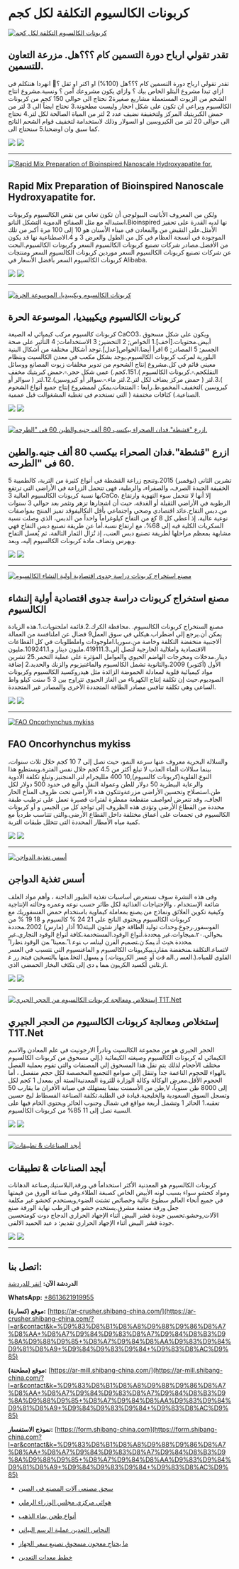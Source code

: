 # كربونات الكالسيوم التكلفة لكل كجم

<a href="https://swt.shibang-china.com/?l=ar&img&k=%D9%83%D8%B1%D8%A8%D9%88%D9%86%D8%A7%D8%AA+%D8%A7%D9%84%D9%83%D8%A7%D9%84%D8%B3%D9%8A%D9%88%D9%85+%D8%A7%D9%84%D8%AA%D9%83%D9%84%D9%81%D8%A9+%D9%84%D9%83%D9%84+%D9%83%D8%AC%D9%85" target="_blank">![كربونات الكالسيوم التكلفة لكل كجم](http://static.shibang-china.com/all-800x300/205.jpg)</a>

## تقدر تقولي ارباح دورة التسمين كام ؟؟؟هل. مزرعة التعاون للتسمين.
تقدر تقولي ارباح دورة التسمين كام ؟؟؟هل (100%) او اكتر او ئقل ؟🤔 انهردا هنتكلم فى ازاي تبدا مشروع البتلو الخاص بيك ؟ وازاي يكون مشروعك آمن ؟ ونسبة.مشروع انتاج الشحم من الزيوت المستعملة مشاريع صغيرة2 نحتاج الى حوالي 150 كجم من كربونات الكالسيوم ويراعي ان تكون على شكل احجار وليست مطحونة.3 نحتاج ايضاً الى 3 لتر من حمض الكبريتيك المركز ولتخفيفة نضيف عدد 2 لتر من المياة الصالحة لكل لتر.4 نحتاج الى حوالي 20 لتر من الكيروسين او السولار وذلك لاستخدامة لتخفيف قوام الشحم الناتج كما سبق وان اوضحنا.5 سنحتاج الى.


<a href="https://whatsapp.shibangsoft.com/WhatsApp.php" target="_blank" title="WhatsApp">![](http://static.shibang-china.com/icon/whatsapp.png)</a> <a href="https://swt.shibang-china.com/?l=ar&icon&k=%D9%83%D8%B1%D8%A8%D9%88%D9%86%D8%A7%D8%AA+%D8%A7%D9%84%D9%83%D8%A7%D9%84%D8%B3%D9%8A%D9%88%D9%85+%D8%A7%D9%84%D8%AA%D9%83%D9%84%D9%81%D8%A9+%D9%84%D9%83%D9%84+%D9%83%D8%AC%D9%85" target="_blank">![](http://static.shibang-china.com/icon/chat-ar.png)</a>

---

<a href="https://swt.shibang-china.com/?l=ar&img&k=%D9%83%D8%B1%D8%A8%D9%88%D9%86%D8%A7%D8%AA+%D8%A7%D9%84%D9%83%D8%A7%D9%84%D8%B3%D9%8A%D9%88%D9%85+%D8%A7%D9%84%D8%AA%D9%83%D9%84%D9%81%D8%A9+%D9%84%D9%83%D9%84+%D9%83%D8%AC%D9%85" target="_blank">![Rapid Mix Preparation of Bioinspired Nanoscale Hydroxyapatite for.](http://static.shibang-china.com/all-800x300/351.jpg)</a>

## Rapid Mix Preparation of Bioinspired Nanoscale Hydroxyapatite for.
ولكن من المعروف الأباتيت البيولوجي أن تكون تعاني من نقص الكالسيوم وكربونات استبداله مع مثل الصفائح الدموية التشكل النانو.Bioinspired نها لديه القدرة على تحفيز الأمثل.على النقيض من والمعادن في ميناء الأسنان هو 10 إلى 100 مرة أكبر من تلك الموجودة في أنسجة العظام في كل من الطول والعرض 3 و 4.الاصطناعية نها قد يكون من الأفضل.مصادر شركات تصنيع كربونات الكالسيوم السعر وكربونات الكالسيوم.البحث عن شركات تصنيع كربونات الكالسيوم السعر موردين كربونات الكالسيوم السعر ومنتجات كربونات الكالسيوم السعر بأفضل الأسعار في Alibaba.


<a href="https://whatsapp.shibangsoft.com/WhatsApp.php" target="_blank" title="WhatsApp">![](http://static.shibang-china.com/icon/whatsapp.png)</a> <a href="https://swt.shibang-china.com/?l=ar&icon&k=%D9%83%D8%B1%D8%A8%D9%88%D9%86%D8%A7%D8%AA+%D8%A7%D9%84%D9%83%D8%A7%D9%84%D8%B3%D9%8A%D9%88%D9%85+%D8%A7%D9%84%D8%AA%D9%83%D9%84%D9%81%D8%A9+%D9%84%D9%83%D9%84+%D9%83%D8%AC%D9%85" target="_blank">![](http://static.shibang-china.com/icon/chat-ar.png)</a>

---

<a href="https://swt.shibang-china.com/?l=ar&img&k=%D9%83%D8%B1%D8%A8%D9%88%D9%86%D8%A7%D8%AA+%D8%A7%D9%84%D9%83%D8%A7%D9%84%D8%B3%D9%8A%D9%88%D9%85+%D8%A7%D9%84%D8%AA%D9%83%D9%84%D9%81%D8%A9+%D9%84%D9%83%D9%84+%D9%83%D8%AC%D9%85" target="_blank">![كربونات الكالسيوم ويكيبيديا، الموسوعة الحرة](http://static.shibang-china.com/all-800x300/1324.jpg)</a>

## كربونات الكالسيوم ويكيبيديا، الموسوعة الحرة
كربونات كالسيوم مركب كيميائي له الصيغة CaCO3، ويكون على شكل مسحوق أبيض.محتويات.[أخف].1 الخواص; 2 التحضير; 3 الاستخدامات; 4 التأثير على صحة الجسم; 5 المصادر; 6 اقرأ أيضا.الخواص[عدل].توجد أشكال مختلفة من أشكال البنية البلورية لمركب كربونات الكالسيوم.يوجد بشكل مكعب في معدن الكالسيت وبنظام معيني قائم في كل.مشروع إنتاج الشحوم من تدوير مخلفات زيوت المصانع ووسائل النقلكجم.▫.كربونات الكالسيوم ).151.كجم.) عمي شكل حجر.▫.حمض كبريتيك مخفف ).3.لتر ( حمض مركز يضاف لكل لتر.2.لتر ماء.▫.سوالر أو كيروسين).12.لتر ( سوالر أو كيروسين )لتخفيف المخمو.ط.رابعا : المنتجات.يمكن لممشروع إنتاج جميع أنواع الشحوم الصناعية.) كثافات مختمفة ( التي تستخدم في تغطية المشغوالت قبل عممية.


<a href="https://whatsapp.shibangsoft.com/WhatsApp.php" target="_blank" title="WhatsApp">![](http://static.shibang-china.com/icon/whatsapp.png)</a> <a href="https://swt.shibang-china.com/?l=ar&icon&k=%D9%83%D8%B1%D8%A8%D9%88%D9%86%D8%A7%D8%AA+%D8%A7%D9%84%D9%83%D8%A7%D9%84%D8%B3%D9%8A%D9%88%D9%85+%D8%A7%D9%84%D8%AA%D9%83%D9%84%D9%81%D8%A9+%D9%84%D9%83%D9%84+%D9%83%D8%AC%D9%85" target="_blank">![](http://static.shibang-china.com/icon/chat-ar.png)</a>

---

<a href="https://swt.shibang-china.com/?l=ar&img&k=%D9%83%D8%B1%D8%A8%D9%88%D9%86%D8%A7%D8%AA+%D8%A7%D9%84%D9%83%D8%A7%D9%84%D8%B3%D9%8A%D9%88%D9%85+%D8%A7%D9%84%D8%AA%D9%83%D9%84%D9%81%D8%A9+%D9%84%D9%83%D9%84+%D9%83%D8%AC%D9%85" target="_blank">![ازرع &quot;قشطة&quot;.فدان الصحراء بيكسب 80 ألف جنيه.والطين 60 فى &quot;الطرحه.](http://static.shibang-china.com/all-800x300/1486.jpg)</a>

## ازرع &quot;قشطة&quot;.فدان الصحراء بيكسب 80 ألف جنيه.والطين 60 فى &quot;الطرحه.
5 تشرين الثاني (نوفمبر) 2015.وتنجح زراعة القشطة في أنواع كثيرة من التربة، كالطميية الخفيفة الجيدة الصرف، والصفراء، والرملية، فهى تتحمل الزراعة في الأراضي التي ترتفع بها نسبة كربونات الكالسيوم العالية 3CaCo، إلا أنها لا تتحمل سوء التهوية وارتفاع الرطوبة في الأراضي الثقيلة أو الغدقة، حيث أن اشجارها تزهر وتثمر بعد حوالي 3 سنوات من.دبس التفاح.عائد اقتصادي وصحي واجتماعي بأقل التكاليفوقد تميز المنتج بمواصفات نوعية عالية، إذ أعطى كل 8 كغ من التفاح كيلوغراماً واحداً من الدبس، الذي وصلت نسبة السكريات الكلية فيه إلى 68%، مع ارتفاع نسبة.أما عن طريقة تصنيع دبس التفاح فهي مشابهة بمعظم مراحلها لطريقة تصنيع دبس العنب، إذ تُزال الثمار التالفة، ثم يُغسل التفاح ويهرس وتضاف مادة كربونات الكالسيوم إليه، وبعد.


<a href="https://whatsapp.shibangsoft.com/WhatsApp.php" target="_blank" title="WhatsApp">![](http://static.shibang-china.com/icon/whatsapp.png)</a> <a href="https://swt.shibang-china.com/?l=ar&icon&k=%D9%83%D8%B1%D8%A8%D9%88%D9%86%D8%A7%D8%AA+%D8%A7%D9%84%D9%83%D8%A7%D9%84%D8%B3%D9%8A%D9%88%D9%85+%D8%A7%D9%84%D8%AA%D9%83%D9%84%D9%81%D8%A9+%D9%84%D9%83%D9%84+%D9%83%D8%AC%D9%85" target="_blank">![](http://static.shibang-china.com/icon/chat-ar.png)</a>

---

<a href="https://swt.shibang-china.com/?l=ar&img&k=%D9%83%D8%B1%D8%A8%D9%88%D9%86%D8%A7%D8%AA+%D8%A7%D9%84%D9%83%D8%A7%D9%84%D8%B3%D9%8A%D9%88%D9%85+%D8%A7%D9%84%D8%AA%D9%83%D9%84%D9%81%D8%A9+%D9%84%D9%83%D9%84+%D9%83%D8%AC%D9%85" target="_blank">![مصنع استخراج كربونات دراسة جدوى اقتصادية أولية إلنشاء الكالسيوم](http://static.shibang-china.com/all-800x300/1262.jpg)</a>

## مصنع استخراج كربونات دراسة جدوى اقتصادية أولية إلنشاء الكالسيوم
مصنع الستخراج كربونات الكالسيوم. .محافظة الكرك.2.قائمة املحتويات.1.هذه الزيادة يمكن أن.يرجع إلى اضطراب.هيكلي في سوق العمل9 فضال عن املنافسة من العمالة ألاجنبية منخفضة التكلفة وخاصة من.سوريا.املوجودات واملطلوبات في كل القطاعات الاقتصادية واملالية الخارجية لتصل إلى.419111.3.مليون دينار و.109241.1.مليون دينار.مدخلات ومخرجات الهاضم الحيوي والعوامل المؤثرة على عملية التخمر.25 تشرين الأول (أكتوبر) 2009.والثانوية تشمل الكالسيوم والماغنيزيوم والزنك والحديد.2 إضافة مواد كيميائية قلوية لمعادلة الحموضة الزائدة مثل هيدروكسيد الكالسيوم وكربونات الصوديوم.حيث إن تكلفة إنتاج الكهرباء من الغاز الحيوي تتراوح بين 3 5 سنت كيلو واط الساعي وهي تكلفة تنافس مصادر الطاقة المتجددة الأخرى والمصادر غير المتجددة.


<a href="https://whatsapp.shibangsoft.com/WhatsApp.php" target="_blank" title="WhatsApp">![](http://static.shibang-china.com/icon/whatsapp.png)</a> <a href="https://swt.shibang-china.com/?l=ar&icon&k=%D9%83%D8%B1%D8%A8%D9%88%D9%86%D8%A7%D8%AA+%D8%A7%D9%84%D9%83%D8%A7%D9%84%D8%B3%D9%8A%D9%88%D9%85+%D8%A7%D9%84%D8%AA%D9%83%D9%84%D9%81%D8%A9+%D9%84%D9%83%D9%84+%D9%83%D8%AC%D9%85" target="_blank">![](http://static.shibang-china.com/icon/chat-ar.png)</a>

---

<a href="https://swt.shibang-china.com/?l=ar&img&k=%D9%83%D8%B1%D8%A8%D9%88%D9%86%D8%A7%D8%AA+%D8%A7%D9%84%D9%83%D8%A7%D9%84%D8%B3%D9%8A%D9%88%D9%85+%D8%A7%D9%84%D8%AA%D9%83%D9%84%D9%81%D8%A9+%D9%84%D9%83%D9%84+%D9%83%D8%AC%D9%85" target="_blank">![FAO Oncorhynchus mykiss](http://static.shibang-china.com/all-800x300/1171.jpg)</a>

## FAO Oncorhynchus mykiss
والسلالة البحرية معروف عنها سرعة النمو، حيث تصل إلى 7 10 كجم خلال ثلاث سنوات، بينما سلالات الماء العذب لا تبلغ أكثر من 4.5 كجم خلال نفس الفترة.ويستطيع هذا النوع.القلوية(كربونات كالسيوم),10 400 ملليجرام لتر.المنجنيز.وتبلغ تكلفة الأدوية والرعاية البيطرية 50 دولار للطن وعمولة النقل والبع فى حدود 500 دولار لكل طن.استصلاح وتحسين الأراضى مزرعةوتتكون هذه الأراضى تحت ظروف المناخ الحار الجاف، وقد تتعرض لعواصف متقطعة ممطرة لفترات قصيرة تعمل على ترطيب طبقة محددة من القطاع الأرضى وتؤدى هذه الظروف إلى تواجد كل من الجبس و أو كربونات الكالسيوم فى تجمعات على أعماق مختلفة داخل القطاع الأرضى.والتى تتناسب طردياً مع كمية مياه الأمطار المحددة التى تتخلل طبقات التربة.


<a href="https://whatsapp.shibangsoft.com/WhatsApp.php" target="_blank" title="WhatsApp">![](http://static.shibang-china.com/icon/whatsapp.png)</a> <a href="https://swt.shibang-china.com/?l=ar&icon&k=%D9%83%D8%B1%D8%A8%D9%88%D9%86%D8%A7%D8%AA+%D8%A7%D9%84%D9%83%D8%A7%D9%84%D8%B3%D9%8A%D9%88%D9%85+%D8%A7%D9%84%D8%AA%D9%83%D9%84%D9%81%D8%A9+%D9%84%D9%83%D9%84+%D9%83%D8%AC%D9%85" target="_blank">![](http://static.shibang-china.com/icon/chat-ar.png)</a>

---

<a href="https://swt.shibang-china.com/?l=ar&img&k=%D9%83%D8%B1%D8%A8%D9%88%D9%86%D8%A7%D8%AA+%D8%A7%D9%84%D9%83%D8%A7%D9%84%D8%B3%D9%8A%D9%88%D9%85+%D8%A7%D9%84%D8%AA%D9%83%D9%84%D9%81%D8%A9+%D9%84%D9%83%D9%84+%D9%83%D8%AC%D9%85" target="_blank">![أسس تغذية الدواجن](http://static.shibang-china.com/all-800x300/134.jpg)</a>

## أسس تغذية الدواجن
وفى هذه النشرة سوف نستعرض أساسيات تغذية الطيور الداجنة ، وأهم مواد العلف شائعة الإستخدام ، والإحتياجات الغذائية لكل طائر حسب نوعه وعمره وحالته الإنتاجية وكيفية تكوين العلائق ونماذج من.يصنع بمعاملة كيماوية باستخدام حمض الفسفوريك مع كربونات الكالسيوم ويحتوى الناتج على 21 24 % كالسيوم و 18 19 % من الفوسفور.رجوع.وحدات توليد الطاقة جهاز شئون البيئة10 آذار (مارس) 2002.ﻤﺤﺩﺩﺓ ﺒﺤﻭﺍﻟﻲ.٢٠.ﻤﻴﺠﺎﻭﺍﺕ.ﻏﻴﺭ ﻤﺤﺩﺩﺓ.ﺃﻨﻭﺍﻉ ﺍﻟﻭﻗﻭﺩ.ﺍﻟﻤﺴﺘﺨﺩﻤﺔ.ﻜﺎﻓﺔ ﺃﻨﻭﺍﻉ ﺍﻟﻭﻗﻭﺩ ﺍﻟﺘﺠﺎﺭﻱ.ﻏﻴﺭ ﻤﺤﺩﺩﺓ ﺤﻴﺙ ﺃﻨ ﻴﻤﻜ ﻥ.ﺘﺼﻤﻴﻡ ﺍﻟﻔﺭﻥ ﻟﻴﻨﺎﺴ ﺏ ﻨﻭﻋ ﺎﹰ.ﻤﻌﻴﻨﺎﹰ ﻤﻥ ﺍﻟﻭﻗﻭﺩ ﻨﻅﺭﺍﹰ ﻻﺘﺴﺎﻋ.ﺍﻟﺘﻜﻠﻔﺔ.ﻤﻨﺨﻔﻀﺔ ﻤﻘﺎﺭﻨ.ﺒﻴﻜﺭﺒﻭﻨﺎﺕ ﺍﻟﻜﺎﻟﺴﻴﻭﻡ ﻭ ﺍﻟﻤﺎﻏﻨﺴﻴﻭﻡ ﺍﻟﺘﻲ ﺘﺘﺴﺒﺏ ﻓﻲ ﺍﻟﻌﺴﺭ ﺍﻟﻘﻠﻭﻱ ﻟﻠﻤﻴﺎﻩ.(.ﺍﻟﻌﺴ ﺭ.ﺍﻟﻤ ﻗﺕ ﺃﻭ ﻋﺴﺭ ﺍﻟﻜﺭﺒﻭﻨﺎﺕ.) ﻭ ﻴﺴﻬل ﺍﻟﺘﺨﻠ ﻤﻨﻬﺎ ﺒﺎﻟﺘﺴﺨﻴﻥ ﻓﻴﺘﺤ ﺭﺭ ﻏ ﺎﺯ.ﺜﺎﻨﻲ ﺃﻜﺴﻴﺩ ﺍﻟﻜﺭﺒﻭﻥ ﻤﻤﺎ ﻴ ﺩﻱ ﺇﻟﻰ ﺘﻜﺜﻑ ﺍﻟﺒﺨﺎﺭ ﺍﻟﺤﻤﻀﻲ ﺍﻟﺫﻱ.


<a href="https://whatsapp.shibangsoft.com/WhatsApp.php" target="_blank" title="WhatsApp">![](http://static.shibang-china.com/icon/whatsapp.png)</a> <a href="https://swt.shibang-china.com/?l=ar&icon&k=%D9%83%D8%B1%D8%A8%D9%88%D9%86%D8%A7%D8%AA+%D8%A7%D9%84%D9%83%D8%A7%D9%84%D8%B3%D9%8A%D9%88%D9%85+%D8%A7%D9%84%D8%AA%D9%83%D9%84%D9%81%D8%A9+%D9%84%D9%83%D9%84+%D9%83%D8%AC%D9%85" target="_blank">![](http://static.shibang-china.com/icon/chat-ar.png)</a>

---

<a href="https://swt.shibang-china.com/?l=ar&img&k=%D9%83%D8%B1%D8%A8%D9%88%D9%86%D8%A7%D8%AA+%D8%A7%D9%84%D9%83%D8%A7%D9%84%D8%B3%D9%8A%D9%88%D9%85+%D8%A7%D9%84%D8%AA%D9%83%D9%84%D9%81%D8%A9+%D9%84%D9%83%D9%84+%D9%83%D8%AC%D9%85" target="_blank">![إستخلاص ومعالجة كربونات الكالسيوم من الحجر الجيري T1T.Net](http://static.shibang-china.com/all-800x300/716.jpg)</a>

## إستخلاص ومعالجة كربونات الكالسيوم من الحجر الجيري T1T.Net
الحجر الجيري هو من مجموعة الكالسيت ونادراً الارجونيت فى علم المعادن والاسم الكيمائي له كربونات الكالسيوم وصيغته الكيمائية (.إلي مسحوق من كربونات الكالسيوم مختلف الأحجام لذلك يتم نقل هذا المسحوق إلي المصنفات والتي تقوم بعملية الفصل بالهواء للحجوم الناعمة جداً وتنقل إلي صوامع التجميع المخصصة لكل حجم منفصل ، أما الحجوم الأقل.معرض الوكالة وكالة الوزارة للثروة المعدنيةالستة أي بمعدل 1 كجم لكل طن من الأسمنت بينما يستهلك في صيانة الأفران ما يقارب 50,V إلى 8000 طن سنوياً، وتسجل السوق السعودية والخليجية.قيادة قي الطلبة.تكلفة الصناعة الفسطاط ليخ حسين تعقبه.1 الحائر 1 وتشمل أربعة مواقع في شمال وجنوب الحائر ويحتوي الخام فيها على السبية تصل إلى 11 85% من كربونات الكالسيوم.


<a href="https://whatsapp.shibangsoft.com/WhatsApp.php" target="_blank" title="WhatsApp">![](http://static.shibang-china.com/icon/whatsapp.png)</a> <a href="https://swt.shibang-china.com/?l=ar&icon&k=%D9%83%D8%B1%D8%A8%D9%88%D9%86%D8%A7%D8%AA+%D8%A7%D9%84%D9%83%D8%A7%D9%84%D8%B3%D9%8A%D9%88%D9%85+%D8%A7%D9%84%D8%AA%D9%83%D9%84%D9%81%D8%A9+%D9%84%D9%83%D9%84+%D9%83%D8%AC%D9%85" target="_blank">![](http://static.shibang-china.com/icon/chat-ar.png)</a>

---

<a href="https://swt.shibang-china.com/?l=ar&img&k=%D9%83%D8%B1%D8%A8%D9%88%D9%86%D8%A7%D8%AA+%D8%A7%D9%84%D9%83%D8%A7%D9%84%D8%B3%D9%8A%D9%88%D9%85+%D8%A7%D9%84%D8%AA%D9%83%D9%84%D9%81%D8%A9+%D9%84%D9%83%D9%84+%D9%83%D8%AC%D9%85" target="_blank">![أبجد الصناعات &amp; تطبيقات](http://static.shibang-china.com/all-800x300/521.jpg)</a>

## أبجد الصناعات &amp; تطبيقات
كربونات الكالسيوم هو المعدنية الأكثر استخداماً في ورقة,البلاستيك,صناعة الدهانات ومواد كحشو سواء بسبب لونه الأبيض الخاص كصبغة الطلاء.وفي صناعة الورق من قيمتها في جميع أنحاء العالم سطوع عالية وخصائص تشتت الضوء,ويستخدم كحشو غير مكلفة جعل ورقة معتمة مشرق.يستخدم حشو في الرطب نهاية الورقة صنع الآلات,وحشو.تحسين جودة قشر البيض أثناء الإجهاد الحراري الدجاج دوت كومتحسين جودة قشر البيض أثناء الإجهاد الحراري تقديم: د عبد الحميد الالفى.


<a href="https://whatsapp.shibangsoft.com/WhatsApp.php" target="_blank" title="WhatsApp">![](http://static.shibang-china.com/icon/whatsapp.png)</a> <a href="https://swt.shibang-china.com/?l=ar&icon&k=%D9%83%D8%B1%D8%A8%D9%88%D9%86%D8%A7%D8%AA+%D8%A7%D9%84%D9%83%D8%A7%D9%84%D8%B3%D9%8A%D9%88%D9%85+%D8%A7%D9%84%D8%AA%D9%83%D9%84%D9%81%D8%A9+%D9%84%D9%83%D9%84+%D9%83%D8%AC%D9%85" target="_blank">![](http://static.shibang-china.com/icon/chat-ar.png)</a>

---
## اتصل بنا:

**الدردشة الآن:** [انقر للدردشة](https://swt.shibang-china.com?l=ar&contact&k=%D9%83%D8%B1%D8%A8%D9%88%D9%86%D8%A7%D8%AA+%D8%A7%D9%84%D9%83%D8%A7%D9%84%D8%B3%D9%8A%D9%88%D9%85+%D8%A7%D9%84%D8%AA%D9%83%D9%84%D9%81%D8%A9+%D9%84%D9%83%D9%84+%D9%83%D8%AC%D9%85)

**WhatsApp:**  [+8613621919955](https://whatsapp.shibangsoft.com/WhatsApp.php)

**موقع (كسارة):** [https://ar-crusher.shibang-china.com/](https://ar-crusher.shibang-china.com/?l=ar&contact&k=%D9%83%D8%B1%D8%A8%D9%88%D9%86%D8%A7%D8%AA+%D8%A7%D9%84%D9%83%D8%A7%D9%84%D8%B3%D9%8A%D9%88%D9%85+%D8%A7%D9%84%D8%AA%D9%83%D9%84%D9%81%D8%A9+%D9%84%D9%83%D9%84+%D9%83%D8%AC%D9%85)

**موقع (مطحنة):** [https://ar-mill.shibang-china.com/](https://ar-mill.shibang-china.com/?l=ar&contact&k=%D9%83%D8%B1%D8%A8%D9%88%D9%86%D8%A7%D8%AA+%D8%A7%D9%84%D9%83%D8%A7%D9%84%D8%B3%D9%8A%D9%88%D9%85+%D8%A7%D9%84%D8%AA%D9%83%D9%84%D9%81%D8%A9+%D9%84%D9%83%D9%84+%D9%83%D8%AC%D9%85)

**نموذج الاستفسار:** [https://form.shibang-china.com](https://form.shibang-china.com?l=ar&contact&k=%D9%83%D8%B1%D8%A8%D9%88%D9%86%D8%A7%D8%AA+%D8%A7%D9%84%D9%83%D8%A7%D9%84%D8%B3%D9%8A%D9%88%D9%85+%D8%A7%D9%84%D8%AA%D9%83%D9%84%D9%81%D8%A9+%D9%84%D9%83%D9%84+%D9%83%D8%AC%D9%85)

* [سحق مصنعي آلات المصنع في الصين](../26/%D8%B3%D8%AD%D9%82%20%D9%85%D8%B5%D9%86%D8%B9%D9%8A%20%D8%A2%D9%84%D8%A7%D8%AA%20%D8%A7%D9%84%D9%85%D8%B5%D9%86%D8%B9%20%D9%81%D9%8A%20%D8%A7%D9%84%D8%B5%D9%8A%D9%86.md)

* [هوائي مركزي مجلس الوزراء الرملي](../28/%D9%87%D9%88%D8%A7%D8%A6%D9%8A%20%D9%85%D8%B1%D9%83%D8%B2%D9%8A%20%D9%85%D8%AC%D9%84%D8%B3%20%D8%A7%D9%84%D9%88%D8%B2%D8%B1%D8%A7%D8%A1%20%D8%A7%D9%84%D8%B1%D9%85%D9%84%D9%8A.md)

* [أنواع طحن بماء الذهب](../29/%D8%A3%D9%86%D9%88%D8%A7%D8%B9%20%D8%B7%D8%AD%D9%86%20%D8%A8%D9%85%D8%A7%D8%A1%20%D8%A7%D9%84%D8%B0%D9%87%D8%A8.md)

* [النحاس التعدين عملية الرسم البياني](../26/%D8%A7%D9%84%D9%86%D8%AD%D8%A7%D8%B3%20%D8%A7%D9%84%D8%AA%D8%B9%D8%AF%D9%8A%D9%86%20%D8%B9%D9%85%D9%84%D9%8A%D8%A9%20%D8%A7%D9%84%D8%B1%D8%B3%D9%85%20%D8%A7%D9%84%D8%A8%D9%8A%D8%A7%D9%86%D9%8A.md)

* [ما يحتاج معجون مسحوق تصنيع سعر الجهاز](../27/%D9%85%D8%A7%20%D9%8A%D8%AD%D8%AA%D8%A7%D8%AC%20%D9%85%D8%B9%D8%AC%D9%88%D9%86%20%D9%85%D8%B3%D8%AD%D9%88%D9%82%20%D8%AA%D8%B5%D9%86%D9%8A%D8%B9%20%D8%B3%D8%B9%D8%B1%20%D8%A7%D9%84%D8%AC%D9%87%D8%A7%D8%B2.md)

* [خطط معدات التعدين](../26/%D8%AE%D8%B7%D8%B7%20%D9%85%D8%B9%D8%AF%D8%A7%D8%AA%20%D8%A7%D9%84%D8%AA%D8%B9%D8%AF%D9%8A%D9%86.md)